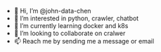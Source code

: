 - 👋 Hi, I’m @john-data-chen
- 👀 I’m interested in python, crawler, chatbot
- 🌱 I’m currently learning docker and k8s
- 💞️ I’m looking to collaborate on cralwer
- 📫 Reach me by sending me a message or email

<!---
john-data-chen/john-data-chen is a ✨ special ✨ repository because its `README.md` (this file) appears on your GitHub profile.
You can click the Preview link to take a look at your changes.
--->
